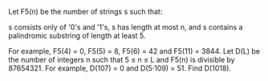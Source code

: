 
Let F5(n) be the number of strings s such that:

s consists only of '0's and '1's,
s has length at most n, and
s contains a palindromic substring of length at least 5.

For example, F5(4)&#160;=&#160;0, F5(5)&#160;=&#160;8, 
F5(6)&#160;=&#160;42 and F5(11)&#160;=&#160;3844.
Let D(L) be the number of integers n such that 
5&#160;&#8804;&#160;n&#160;&#8804;&#160;L and F5(n) is divisible by 87654321.
For example, D(107)&#160;=&#160;0 and D(5&#183;109)&#160;=&#160;51.
Find D(1018).
